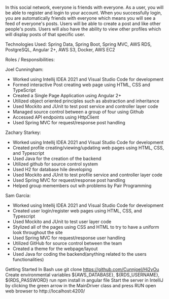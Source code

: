 In this social network, everyone is friends with everyone. As a user, you will be able to register and login to your account. When you successfully login, 
you are automatically friends with everyone which means you will see a feed of everyone's posts. Users will be able to create a post and like other people's posts. 
Users will also have the ability to view other profiles which will display posts of that specific user.

Technologies Used:
Spring Data, Spring Boot, Spring MVC, AWS RDS, PostgreSQL, Angular 2+, AWS S3, Docker, AWS EC2

Roles / Responsibilities:

Joel Cunningham:
  - Worked using Intellij IDEA 2021 and Visual Studio Code for development
  - Formed interactive Post creating web page using HTML, CSS and TypeScript
  - Created a Single Page Application using Angular 2+
  - Utilized object oriented principles such as abstraction and inheritance
  - Used Mockito and JUnit to test post service and controller layer code
  - Managed source control between a group of four using Github
  - Accessed API endpoints using HttpClient
  - Used Spring MVC for request/response post handling 

Zachary Starkey:
  - Worked using Intellij IDEA 2021 and Visual Studio Code for development
  - Created profile creating/viewing/updating web pages using HTML, CSS, and Typescript
  - Used Java for the creation of the backend
  - Utilized github for source control system
  - Used H2 for database hile developing
  - Used Mockito and JUnit to test profile service and controller layer code
  - Used Spring MVC for request/response post handling 
  - Helped group memembers out wih problems by Pair Programming

  Sam Garcia:
  
  - Worked using Intellij IDEA 2021 and Visual Studio Code for development
  - Created user login/register web pages using HTML, CSS, and Typescript
  - Used Mockito and JUnit to test user layer code
  - Stylized all of the pages using CSS and HTML to try to have a uniform look throughout the site
  - Used Spring MVC for request/response user handling 
  - Utilized GitHub for source control between the team
  - Created a theme for the webpage/layout
  - Used Java for coding the backend(anything related to the users functionalities) 
 

Getting Started
In Bash use git clone https://github.com/Cunnjoel/Hi2yOu
Create environmental variables ${AWS_DATABASE}, ${RDS_USERNAME}, ${RDS_PASSWORD}
run npm install in angular file
Start the server in IntelliJ by clicking the green arrow in the MainDriver class and press RUN
open web browser to http://localhost:4200/
